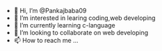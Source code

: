 - 👋 Hi, I’m @Pankajbaba09
- 👀 I’m interested in learing coding,web developing
- 🌱 I’m currently learning c-language
- 💞️ I’m looking to collaborate on web developing
- 📫 How to reach me ...

<!---
Pankajbaba09/Pankajbaba09 is a ✨ special ✨ repository because its `README.md` (this file) appears on your GitHub profile.
You can click the Preview link to take a look at your changes.
--->
